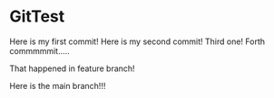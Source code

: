 # GitTest
Here is my first commit!
Here is my second commit!
Third one!
Forth commmmmit.....

That happened in feature branch!

Here is the main branch!!!










